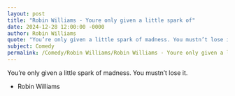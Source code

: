 ```yaml
---
layout: post
title: "Robin Williams - Youre only given a little spark of"
date: 2024-12-28 12:00:00 -0000
author: Robin Williams
quote: "You’re only given a little spark of madness. You mustn’t lose it."
subject: Comedy
permalink: /Comedy/Robin Williams/Robin Williams - Youre only given a little spark of
---
```


You’re only given a little spark of madness. You mustn’t lose it.

- Robin Williams
